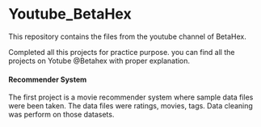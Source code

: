 # Youtube_BetaHex
This repository contains the files from the youtube channel of BetaHex.

Completed all this projects for practice purpose. you can find all the projects on Yotube @Betahex with proper explanation.

#### Recommender System
The first project is a movie recommender system where sample data files were been taken. The data files were ratings, movies, tags. Data cleaning was perform on those datasets.
